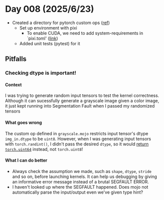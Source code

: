 # Day 008 (2025/6/23)
- Created a directory for pytorch custom ops ([ref](https://docs.modular.com/max/tutorials/custom-kernels-pytorch))
    - Set up environment with pixi
        - To enable CUDA, we need to add system-requirements in `pixi.toml' ([link](https://pixi.sh/dev/workspace/system_requirements/#using-cuda-in-pixi))
    - Added unit tests (pytest) for it

## Pitfalls
### Checking dtype is important!
#### Context

 I was trying to generate random input tensors to test the kernel correctness. Although it can sucessfully generate a grayscale image given a color image, it just kept running into Segmentation Fault when I passed my randomized tensors

#### What goes wrong

 The custom op defined in `grayscale.mojo` restricts input tensor's dtype `img_in.dtype` to be `uint8`. However, when I was generating input tensors with `torch.randint()`, I didn't pass the desired `dtype`, so it would [return `torch.uint64`](https://docs.pytorch.org/docs/stable/generated/torch.randint.html#:~:text=dtype%20(torch.dtype%2C%20optional)%20%E2%80%93%20if%20None%2C%20this%20function%20returns%20a%20tensor%20with%20dtype%20torch.int64.) instead, not `torch.uint8`!

#### What I can do better

- Always check the assumption we made, such as `shape`, `dtype`, `stride` and so on, before launching kernels. It can help us debugging by giving an informative error message instead of a brutal SEGFAULT ERROR.
- I haven't looked up where the SEGFAULT happened. Does mojo not automatically parse the input/output even we've given type hint?